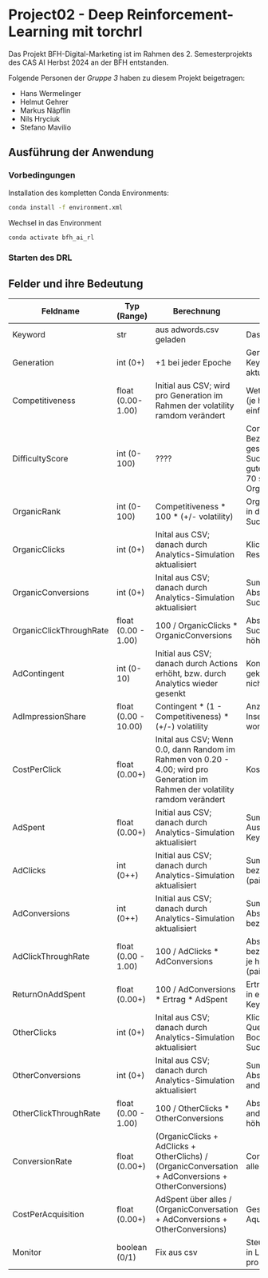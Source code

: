 # Project02 - Deep Reinforcement-Learning mit torchrl

Das Projekt BFH-Digital-Marketing ist im Rahmen des 2. Semesterprojekts
des CAS AI Herbst 2024 an der BFH entstanden.

Folgende Personen der _Gruppe 3_ haben zu diesem Projekt beigetragen:

- Hans Wermelinger
- Helmut Gehrer
- Markus Näpflin
- Nils Hryciuk
- Stefano Mavilio

##  Ausführung der Anwendung

### Vorbedingungen

Installation des kompletten Conda Environments:

```bash
conda install -f environment.xml
```

Wechsel in das Environment

```bash
conda activate bfh_ai_rl
````

### Starten des DRL

## Felder und ihre Bedeutung

| Feldname | Typ (Range) | Berechnung | Beschreibung |
| -------- | ----------- | ---------- | ------------ |
| Keyword  | str         | aus adwords.csv geladen | Das Keyword selbst |
| Generation | int (0+)  | +1 bei jeder Epoche | Generation des Keywords im aktuellen Lauf |
| Competitiveness | float (0.00-1.00) | Initial aus CSV; wird pro Generation im Rahmen der volatility ramdom verändert |  Wettbewerbsfähigkeit (je höher, desto einfacher ) |
| DifficultyScore | int (0-100) | ???? | Competitiveness in Bezug auf das gesamte Suchvolumen (< 30 guter Organic rank; > 70 schlechter Organic Rank) |
| OrganicRank | int (0-100) | Competitiveness * 100 * (+/-  volatility) | Organisches Ranking in den Suchergebnissen |
| OrganicClicks | int (0+) | Inital aus CSV; danach durch Analytics-Simulation aktualisiert | Klicks als direktes Resultat der Suche |
| OrganicConversions | int (0+) | Inital aus CSV; danach durch Analytics-Simulation aktualisiert | Summe aller Abschlüsse aus Sucheresultaten |
| OrganicClickThroughRate | float (0.00 - 1.00) | 100 / OrganicClicks * OrganicConversions | Abschlüsse aus Suchresultaten; je höher je besser |
| AdContingent | int (0-10) | Initial aus CSV; danach durch Actions erhöht, bzw. durch Analytics wieder gesenkt | Kontingent der gekauften aber noch nicht geklickten Ads |
| AdImpressionShare | float (0.00 - 10.00) | Contingent * (1 - Competitiveness) * (+/-) volatility | Anzahl, wie oft Inserat angezeitgt worden ist. |
| CostPerClick | float (0.00+) | Inital aus CSV; Wenn 0.0, dann Random im Rahmen von 0.20 - 4.00; wird pro Generation im Rahmen der volatility ramdom verändert | Kosten pro AdClick |
| AdSpent | float (0.00+) | Initial aus CSV; danach durch Analytics-Simulation aktualisiert | Summe aller Ausgaben für dieses Keyword |
| AdClicks | int (0++) | Initial aus CSV; danach durch Analytics-Simulation aktualisiert | Summe aller bezahlten Clicks (paid_clicks) |
| AdConversions | int (0++) | Initial aus CSV; danach durch Analytics-Simulation aktualisiert | Summe aller Abschlüsse aus bezahlten Clicks |
| AdClickThroughRate | float (0.00 - 1.00) | 100 / AdClicks * AdConversions | Abschlüsse aus bezahlter Werbung; je höher je besser (paid_CTR) |
| ReturnOnAddSpent | float (0.00+) | 100 / AdConversions * Ertrag * AdSpent | Ertrag pro Investition in ein einzelnes Keyword |
| OtherClicks | int (0+) | Inital aus CSV; danach durch Analytics-Simulation aktualisiert | Klicks als anderen Quellen (Website, Bookmarks, andere Suchmaschinen |
| OtherConversions | int (0+) | Inital aus CSV; danach durch Analytics-Simulation aktualisiert | Summe aller Abschlüsse aus anderen Quellen |
| OtherClickThroughRate | float (0.00 - 1.00) | 100 / OtherClicks * OtherConversions | Abschlüsse aus anderen Quellen; je höher je besser |
| ConversionRate | float (0.00+) | (OrganicClicks + AdClicks + OtherClichs) / (OrganicConversation + AdConversions + OtherConversions) | ConversionRate über alles |
| CostPerAcquisition | float (0.00+) | AdSpent über alles / (OrganicConversation + AdConversions + OtherConversions)| Gesamtkosten der Aquisition |
| Monitor | boolean (0/1) | Fix aus csv | Steuert die Ausgabe in Log und Metrics pro Keyword |




